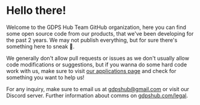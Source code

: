 # Hello there!
Welcome to the GDPS Hub Team GitHub organization, here you can find some open source code from our products, that we've been developing for the past 2 years. We may not publish everything, but for sure there's something here to sneak 👀.

We generally don't allow pull requests or issues as we don't usually allow code modifications or suggestions, but if you wanna do some hard code work with us, make sure to visit <a href="https://gdpshub.com/jobs">our applications page</a> and check for something you want to help us!

For any inquiry, make sure to email us at <a href="mailto:gdpshub@gmail.com">gdpshub@gmail.com</a> or visit our Discord server. Further information about comms on <a href="https://gdpshub.com/legal">gdpshub.com/legal</a>.
